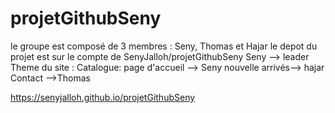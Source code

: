 ﻿# projetGithubSeny
 le groupe est composé de 3 membres : Seny, Thomas et Hajar
 le depot du projet est sur le compte de SenyJalloh/projetGithubSeny 
 Seny --> leader 
 Theme du site : Catalogue:
 page d'accueil --> Seny
 nouvelle arrivés--> hajar
 Contact -->Thomas 
 
 https://senyjalloh.github.io/projetGithubSeny
